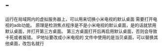 # -
运行在局域网内的虚拟服务器上，可以用来切换小米电视的默认桌面
需要打开电视的adb功能。
原理是检测焦点程序是不是小米电视的默认桌面，是的话就禁用默认桌面，并打开第三方桌面。
第三方桌面打开后再启用默认桌面，否则会导致卡死或者报错。
IP地址要改成小米电视的
文件中使用的是当贝桌面，可以替换其他桌面，改包名就行
